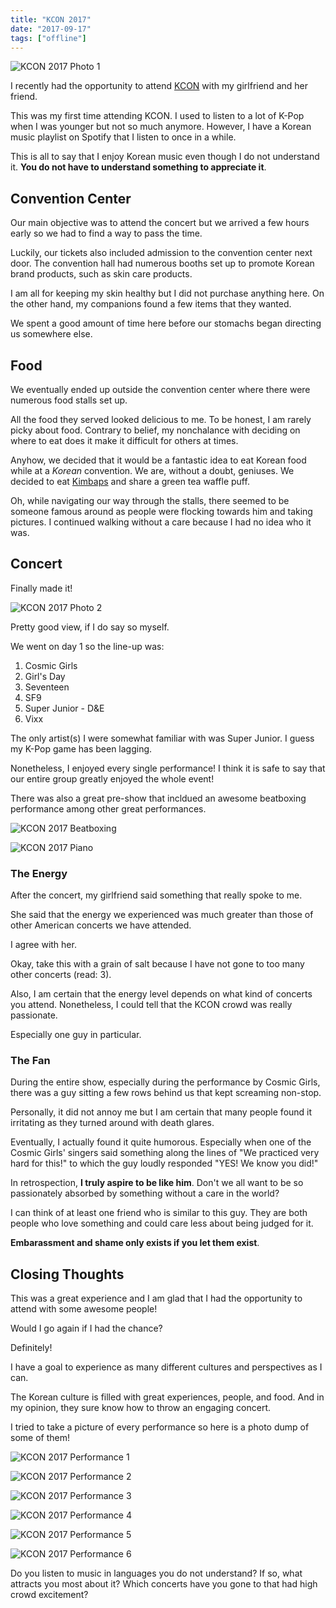 ```yaml
---
title: "KCON 2017"
date: "2017-09-17"
tags: ["offline"]
---
```


![KCON 2017 Photo 1](/kcon-2017-1.jpg)

I recently had the opportunity to attend [KCON](http://www.kconusa.com/) with my girlfriend and her friend.

This was my first time attending KCON. I used to listen to a lot of K-Pop when I was younger but not so much anymore. However, I have a Korean music playlist on Spotify that I listen to once in a while.

This is all to say that I enjoy Korean music even though I do not understand it. **You do not have to understand something to appreciate it**.

## Convention Center

Our main objective was to attend the concert but we arrived a few hours early so we had to find a way to pass the time.

Luckily, our tickets also included admission to the convention center next door. The convention hall had numerous booths set up to promote Korean brand products, such as skin care products.

I am all for keeping my skin healthy but I did not purchase anything here. On the other hand, my companions found a few items that they wanted.

We spent a good amount of time here before our stomachs began directing us somewhere else.

## Food

We eventually ended up outside the convention center where there were numerous food stalls set up.

All the food they served looked delicious to me. To be honest, I am rarely picky about food. Contrary to belief, my nonchalance with deciding on where to eat does it make it difficult for others at times.

Anyhow, we decided that it would be a fantastic idea to eat Korean food while at a *Korean* convention. We are, without a doubt, geniuses. We decided to eat [Kimbaps](http://www.foodrepublic.com/2014/10/13/get-to-know-kimbap-the-korean-answer-to-japanese-sushi-rolls/) and share a green tea waffle puff.

Oh, while navigating our way through the stalls, there seemed to be someone famous around as people were flocking towards him and taking pictures. I continued walking without a care because I had no idea who it was.

## Concert

Finally made it!

![KCON 2017 Photo 2](/kcon-2017-2.jpg)

Pretty good view, if I do say so myself.

We went on day 1 so the line-up was:

1. Cosmic Girls
2. Girl's Day
3. Seventeen
4. SF9
5. Super Junior - D&E
6. Vixx

The only artist(s) I were somewhat familiar with was Super Junior. I guess my K-Pop game has been lagging.

Nonetheless, I enjoyed every single performance! I think it is safe to say that our entire group greatly enjoyed the whole event!

There was also a great pre-show that incldued an awesome beatboxing performance among other great performances.

![KCON 2017 Beatboxing](/kcon-2017-3.jpg)

![KCON 2017 Piano](/kcon-2017-4.jpg)

### The Energy

After the concert, my girlfriend said something that really spoke to me.

She said that the energy we experienced was much greater than those of other American concerts we have attended.

I agree with her.

Okay, take this with a grain of salt because I have not gone to too many other concerts (read: 3).

Also, I am certain that the energy level depends on what kind of concerts you attend. Nonetheless, I could tell that the KCON crowd was really passionate.

Especially one guy in particular.

### The Fan

During the entire show, especially during the performance by Cosmic Girls, there was a guy sitting a few rows behind us that kept screaming non-stop.

Personally, it did not annoy me but I am certain that many people found it irritating as they turned around with death glares.

Eventually, I actually found it quite humorous. Especially when one of the Cosmic Girls' singers said something along the lines of "We practiced very hard for this!" to which the guy loudly responded "YES! We know you did!"

In retrospection, **I truly aspire to be like him**. Don't we all want to be so passionately absorbed by something without a care in the world?

I can think of at least one friend who is similar to this guy. They are both people who love something and could care less about being judged for it.

**Embarassment and shame only exists if you let them exist**.

## Closing Thoughts

This was a great experience and I am glad that I had the opportunity to attend with some awesome people!

Would I go again if I had the chance?

Definitely!

I have a goal to experience as many different cultures and perspectives as I can.

The Korean culture is filled with great experiences, people, and food. And in my opinion, they sure know how to throw an engaging concert.

I tried to take a picture of every performance so here is a photo dump of some of them!

![KCON 2017 Performance 1](/kcon-2017-5.jpg)

![KCON 2017 Performance 2](/kcon-2017-6.jpg)

![KCON 2017 Performance 3](/kcon-2017-7.jpg)

![KCON 2017 Performance 4](/kcon-2017-8.jpg)

![KCON 2017 Performance 5](/kcon-2017-9.jpg)

![KCON 2017 Performance 6](/kcon-2017-10.jpg)

Do you listen to music in languages you do not understand? If so, what attracts  you most about it? Which concerts have you gone to that had high crowd excitement?